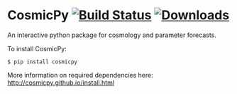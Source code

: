 # CosmicPy [![Build Status](https://travis-ci.org/cosmicpy/cosmicpy.svg?branch=master)](https://travis-ci.org/cosmicpy/cosmicpy) [![Downloads](https://pypip.in/download/cosmicpy/badge.svg)](https://pypi.python.org/pypi/cosmicpy/)
An interactive python package for cosmology and parameter forecasts.

To install CosmicPy:

    $ pip install cosmicpy

More information on required dependencies here: http://cosmicpy.github.io/install.html
